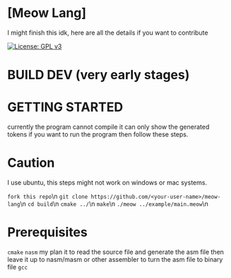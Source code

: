 # [Meow Lang]

I might finish this idk, here are all the details if you want to contribute

[![License: GPL v3](https://img.shields.io/badge/License-GPL%20v3-blue.svg)](https://www.gnu.org/licenses/gpl-3.0)

# BUILD DEV (very early stages)

# GETTING STARTED
currently the program cannot compile it can only show the generated tokens
if you want to run the program then follow these steps.

# Caution
I use ubuntu, this steps might not work on windows or mac systems.

`fork this repo`\n
`git clone https://github.com/<your-user-name>/meow-lang`\n
`cd build`\n
`cmake ../`\n
`make`\n
`./meow ../example/main.meow`\n

# Prerequisites
`cmake`
`nasm` my plan it to read the source file and generate the asm file then leave it up to nasm/masm or other assembler to turn the asm file to binary file
`gcc`
